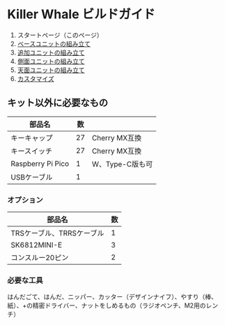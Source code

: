 # Killer Whale ビルドガイド

1. スタートページ（このページ）
2. [ベースユニットの組み立て](左手用/追加ユニット.md)
3. [追加ユニットの組み立て](左手用/追加ユニット.md)
5. [側面ユニットの組み立て](左手用/追加ユニット.md)
6. [天面ユニットの組み立て](左手用/天面ユニット.md)
7. [カスタマイズ](左手用/カスタマイズ.md)

## キット以外に必要なもの
|部品名|数||
|-|-|-|
|キーキャップ|27|Cherry MX互換|
|キースイッチ|27|Cherry MX互換|
|Raspberry Pi Pico|1|W、Type-C版も可|
|USBケーブル|1||

### オプション
|部品名|数|
|-|-|
|TRSケーブル、TRRSケーブル|1||左右分割キーボードとして使えます|
|SK6812MINI-E|3|発光します|
|コンスルー20ピン|2|Raspberry Pi Picoをつけ外しできるようになります|

### 必要な工具
はんだごて、はんだ、ニッパー、カッター（デザインナイフ）、やすり（棒、紙）、+の精密ドライバー、ナットをしめるもの（ラジオペンチ、M2用のレンチ）

